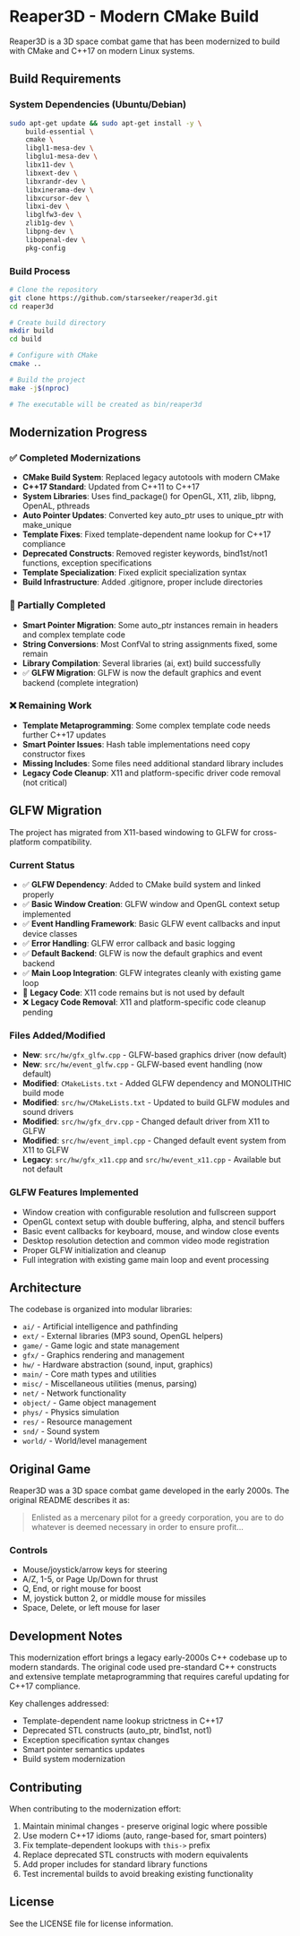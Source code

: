 # Reaper3D - Modern CMake Build

Reaper3D is a 3D space combat game that has been modernized to build with CMake and C++17 on modern Linux systems.

## Build Requirements

### System Dependencies (Ubuntu/Debian)
```bash
sudo apt-get update && sudo apt-get install -y \
    build-essential \
    cmake \
    libgl1-mesa-dev \
    libglu1-mesa-dev \
    libx11-dev \
    libxext-dev \
    libxrandr-dev \
    libxinerama-dev \
    libxcursor-dev \
    libxi-dev \
    libglfw3-dev \
    zlib1g-dev \
    libpng-dev \
    libopenal-dev \
    pkg-config
```

### Build Process
```bash
# Clone the repository
git clone https://github.com/starseeker/reaper3d.git
cd reaper3d

# Create build directory
mkdir build
cd build

# Configure with CMake
cmake ..

# Build the project
make -j$(nproc)

# The executable will be created as bin/reaper3d
```

## Modernization Progress

### ✅ Completed Modernizations

- **CMake Build System**: Replaced legacy autotools with modern CMake
- **C++17 Standard**: Updated from C++11 to C++17 
- **System Libraries**: Uses find_package() for OpenGL, X11, zlib, libpng, OpenAL, pthreads
- **Auto Pointer Updates**: Converted key auto_ptr uses to unique_ptr with make_unique
- **Template Fixes**: Fixed template-dependent name lookup for C++17 compliance
- **Deprecated Constructs**: Removed register keywords, bind1st/not1 functions, exception specifications
- **Template Specialization**: Fixed explicit specialization syntax
- **Build Infrastructure**: Added .gitignore, proper include directories

### 🚧 Partially Completed

- **Smart Pointer Migration**: Some auto_ptr instances remain in headers and complex template code
- **String Conversions**: Most ConfVal to string assignments fixed, some remain
- **Library Compilation**: Several libraries (ai, ext) build successfully
- ✅ **GLFW Migration**: GLFW is now the default graphics and event backend (complete integration)

### ❌ Remaining Work

- **Template Metaprogramming**: Some complex template code needs further C++17 updates
- **Smart Pointer Issues**: Hash table implementations need copy constructor fixes
- **Missing Includes**: Some files need additional standard library includes
- **Legacy Code Cleanup**: X11 and platform-specific driver code removal (not critical)

## GLFW Migration

The project has migrated from X11-based windowing to GLFW for cross-platform compatibility.

### Current Status
- ✅ **GLFW Dependency**: Added to CMake build system and linked properly
- ✅ **Basic Window Creation**: GLFW window and OpenGL context setup implemented
- ✅ **Event Handling Framework**: Basic GLFW event callbacks and input device classes
- ✅ **Error Handling**: GLFW error callback and basic logging
- ✅ **Default Backend**: GLFW is now the default graphics and event backend
- ✅ **Main Loop Integration**: GLFW integrates cleanly with existing game loop
- 🚧 **Legacy Code**: X11 code remains but is not used by default
- ❌ **Legacy Code Removal**: X11 and platform-specific code cleanup pending

### Files Added/Modified
- **New**: `src/hw/gfx_glfw.cpp` - GLFW-based graphics driver (now default)
- **New**: `src/hw/event_glfw.cpp` - GLFW-based event handling (now default)
- **Modified**: `CMakeLists.txt` - Added GLFW dependency and MONOLITHIC build mode
- **Modified**: `src/hw/CMakeLists.txt` - Updated to build GLFW modules and sound drivers
- **Modified**: `src/hw/gfx_drv.cpp` - Changed default driver from X11 to GLFW
- **Modified**: `src/hw/event_impl.cpp` - Changed default event system from X11 to GLFW
- **Legacy**: `src/hw/gfx_x11.cpp` and `src/hw/event_x11.cpp` - Available but not default

### GLFW Features Implemented
- Window creation with configurable resolution and fullscreen support
- OpenGL context setup with double buffering, alpha, and stencil buffers
- Basic event callbacks for keyboard, mouse, and window close events
- Desktop resolution detection and common video mode registration
- Proper GLFW initialization and cleanup
- Full integration with existing game main loop and event processing

## Architecture

The codebase is organized into modular libraries:

- `ai/` - Artificial intelligence and pathfinding
- `ext/` - External libraries (MP3 sound, OpenGL helpers)
- `game/` - Game logic and state management
- `gfx/` - Graphics rendering and management
- `hw/` - Hardware abstraction (sound, input, graphics)
- `main/` - Core math types and utilities
- `misc/` - Miscellaneous utilities (menus, parsing)
- `net/` - Network functionality
- `object/` - Game object management
- `phys/` - Physics simulation
- `res/` - Resource management
- `snd/` - Sound system
- `world/` - World/level management

## Original Game

Reaper3D was a 3D space combat game developed in the early 2000s. The original README describes it as:

> Enlisted as a mercenary pilot for a greedy corporation, you are to do whatever is deemed necessary in order to ensure profit...

### Controls
- Mouse/joystick/arrow keys for steering
- A/Z, 1-5, or Page Up/Down for thrust
- Q, End, or right mouse for boost
- M, joystick button 2, or middle mouse for missiles
- Space, Delete, or left mouse for laser

## Development Notes

This modernization effort brings a legacy early-2000s C++ codebase up to modern standards. The original code used pre-standard C++ constructs and extensive template metaprogramming that requires careful updating for C++17 compliance.

Key challenges addressed:
- Template-dependent name lookup strictness in C++17
- Deprecated STL constructs (auto_ptr, bind1st, not1)
- Exception specification syntax changes
- Smart pointer semantics updates
- Build system modernization

## Contributing

When contributing to the modernization effort:

1. Maintain minimal changes - preserve original logic where possible
2. Use modern C++17 idioms (auto, range-based for, smart pointers)
3. Fix template-dependent lookups with `this->` prefix
4. Replace deprecated STL constructs with modern equivalents
5. Add proper includes for standard library functions
6. Test incremental builds to avoid breaking existing functionality

## License

See the LICENSE file for license information.